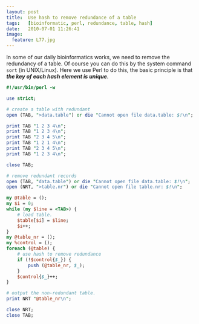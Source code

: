 ```yaml
---
layout:	post
title:	Use hash to remove redundance of a table
tags:	[bioinformatic, perl, redundance, table, hash]
date:	2010-07-01 11:26:41
image:
  feature: L77.jpg
---
```


In some of our daily bioinformatics works, we need to remove the redundancy of a table. Of course you can do this by the system command `sort` (in UNIX/Linux). Here we use Perl to do this, the basic principle is that ___the key of each hash element is unique___.

``` perl
#!/usr/bin/perl -w

use strict;

# create a table with redundant
open (TAB, ">data.table") or die "Cannot open file data.table: $!\n";

print TAB "1 2 3 4\n";
print TAB "1 2 3 4\n";
print TAB "2 3 4 5\n";
print TAB "1 2 1 4\n";
print TAB "2 3 4 5\n";
print TAB "1 2 3 4\n";

close TAB;

# remove redundant records
open (TAB, "data.table") or die "Cannot open file data.table: $!\n";
open (NRT, ">table.nr") or die "Cannot open file table.nr: $!\n";

my @table = ();
my $i = 0;
while (my $line = <TAB>) {
	# load table.
	$table[$i] = $line;
	$i++;
}
my @table_nr = ();
my %control = ();
foreach (@table) {
	# use hash to remove redundance
	if (!$control{$_}) {
		push (@table_nr, $_);
	}
	$control{$_}++;
}

# output the non-redundant table.
print NRT "@table_nr\n";

close NRT;
close TAB;
```
